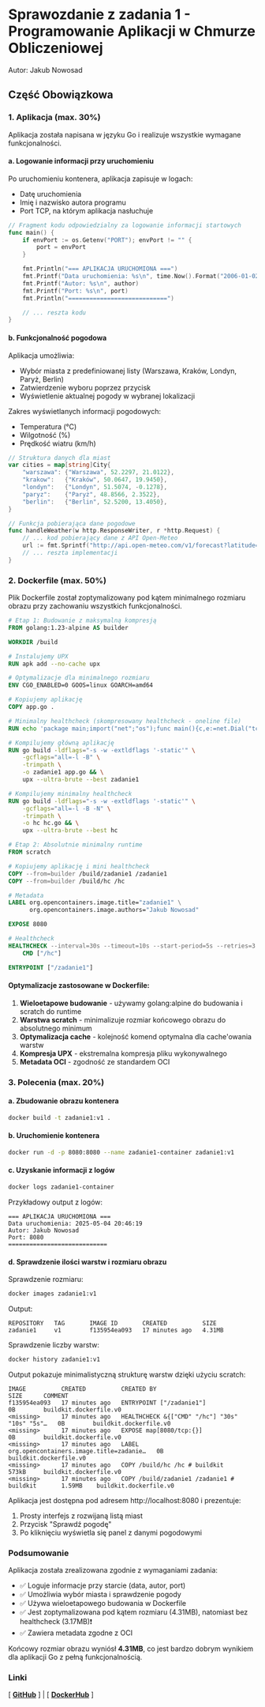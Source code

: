 # Sprawozdanie z zadania 1 - Programowanie Aplikacji w Chmurze Obliczeniowej

Autor: Jakub Nowosad

## Część Obowiązkowa

### 1. Aplikacja (max. 30%)

Aplikacja została napisana w języku Go i realizuje wszystkie wymagane funkcjonalności.

#### a. Logowanie informacji przy uruchomieniu

Po uruchomieniu kontenera, aplikacja zapisuje w logach:
- Datę uruchomienia
- Imię i nazwisko autora programu
- Port TCP, na którym aplikacja nasłuchuje

```go
// Fragment kodu odpowiedzialny za logowanie informacji startowych
func main() {
    if envPort := os.Getenv("PORT"); envPort != "" {
        port = envPort
    }

    fmt.Println("=== APLIKACJA URUCHOMIONA ===")
    fmt.Printf("Data uruchomienia: %s\n", time.Now().Format("2006-01-02 15:04:05"))
    fmt.Printf("Autor: %s\n", author)
    fmt.Printf("Port: %s\n", port)
    fmt.Println("============================")

    // ... reszta kodu
}
```

#### b. Funkcjonalność pogodowa

Aplikacja umożliwia:
- Wybór miasta z predefiniowanej listy (Warszawa, Kraków, Londyn, Paryż, Berlin)
- Zatwierdzenie wyboru poprzez przycisk
- Wyświetlenie aktualnej pogody w wybranej lokalizacji

Zakres wyświetlanych informacji pogodowych:
- Temperatura (°C)
- Wilgotność (%)
- Prędkość wiatru (km/h)

```go
// Struktura danych dla miast
var cities = map[string]City{
    "warszawa": {"Warszawa", 52.2297, 21.0122},
    "krakow":   {"Kraków", 50.0647, 19.9450},
    "londyn":   {"Londyn", 51.5074, -0.1278},
    "paryz":    {"Paryż", 48.8566, 2.3522},
    "berlin":   {"Berlin", 52.5200, 13.4050},
}

// Funkcja pobierająca dane pogodowe
func handleWeather(w http.ResponseWriter, r *http.Request) {
    // ... kod pobierający dane z API Open-Meteo
    url := fmt.Sprintf("http://api.open-meteo.com/v1/forecast?latitude=%.4f&longitude=%.4f&current_weather=true&hourly=relative_humidity_2m", city.Lat, city.Lon)
    // ... reszta implementacji
}
```

### 2. Dockerfile (max. 50%)

Plik Dockerfile został zoptymalizowany pod kątem minimalnego rozmiaru obrazu przy zachowaniu wszystkich funkcjonalności.

```dockerfile
# Etap 1: Budowanie z maksymalną kompresją
FROM golang:1.23-alpine AS builder

WORKDIR /build

# Instalujemy UPX
RUN apk add --no-cache upx

# Optymalizacje dla minimalnego rozmiaru
ENV CGO_ENABLED=0 GOOS=linux GOARCH=amd64

# Kopiujemy aplikację
COPY app.go .

# Minimalny healthcheck (skompresowany healthcheck - oneline file)
RUN echo 'package main;import("net";"os");func main(){c,e:=net.Dial("tcp","localhost:8080");if e!=nil{os.Exit(1)};c.Close();os.Exit(0)}' > hc.go

# Kompilujemy główną aplikację
RUN go build -ldflags="-s -w -extldflags '-static'" \
    -gcflags="all=-l -B" \
    -trimpath \
    -o zadanie1 app.go && \
    upx --ultra-brute --best zadanie1

# Kompilujemy minimalny healthcheck
RUN go build -ldflags="-s -w -extldflags '-static'" \
    -gcflags="all=-l -B -N" \
    -trimpath \
    -o hc hc.go && \
    upx --ultra-brute --best hc

# Etap 2: Absolutnie minimalny runtime
FROM scratch

# Kopiujemy aplikację i mini healthcheck
COPY --from=builder /build/zadanie1 /zadanie1
COPY --from=builder /build/hc /hc

# Metadata
LABEL org.opencontainers.image.title="zadanie1" \
      org.opencontainers.image.authors="Jakub Nowosad"

EXPOSE 8080

# Healthcheck
HEALTHCHECK --interval=30s --timeout=10s --start-period=5s --retries=3 \
    CMD ["/hc"]

ENTRYPOINT ["/zadanie1"]
```

#### Optymalizacje zastosowane w Dockerfile:
1. **Wieloetapowe budowanie** - używamy golang:alpine do budowania i scratch do runtime
2. **Warstwa scratch** - minimalizuje rozmiar końcowego obrazu do absolutnego minimum
3. **Optymalizacja cache** - kolejność komend optymalna dla cache'owania warstw
4. **Kompresja UPX** - ekstremalna kompresja pliku wykonywalnego
5. **Metadata OCI** - zgodność ze standardem OCI

### 3. Polecenia (max. 20%)

#### a. Zbudowanie obrazu kontenera
```bash
docker build -t zadanie1:v1 .
```

#### b. Uruchomienie kontenera
```bash
docker run -d -p 8080:8080 --name zadanie1-container zadanie1:v1
```

#### c. Uzyskanie informacji z logów
```bash
docker logs zadanie1-container
```

Przykładowy output z logów:
```
=== APLIKACJA URUCHOMIONA ===
Data uruchomienia: 2025-05-04 20:46:19
Autor: Jakub Nowosad
Port: 8080
============================
```

#### d. Sprawdzenie ilości warstw i rozmiaru obrazu

Sprawdzenie rozmiaru:
```bash
docker images zadanie1:v1
```

Output:
```
REPOSITORY   TAG       IMAGE ID       CREATED          SIZE
zadanie1     v1        f135954ea093   17 minutes ago   4.31MB
```

Sprawdzenie liczby warstw:
```bash
docker history zadanie1:v1
```

Output pokazuje minimalistyczną strukturę warstw dzięki użyciu scratch:
```
IMAGE          CREATED          CREATED BY                                      SIZE      COMMENT
f135954ea093   17 minutes ago   ENTRYPOINT ["/zadanie1"]                        0B        buildkit.dockerfile.v0
<missing>      17 minutes ago   HEALTHCHECK &{["CMD" "/hc"] "30s" "10s" "5s"…   0B        buildkit.dockerfile.v0
<missing>      17 minutes ago   EXPOSE map[8080/tcp:{}]                         0B        buildkit.dockerfile.v0
<missing>      17 minutes ago   LABEL org.opencontainers.image.title=zadanie…   0B        buildkit.dockerfile.v0
<missing>      17 minutes ago   COPY /build/hc /hc # buildkit                   573kB     buildkit.dockerfile.v0
<missing>      17 minutes ago   COPY /build/zadanie1 /zadanie1 # buildkit       1.59MB    buildkit.dockerfile.v0
```

Aplikacja jest dostępna pod adresem http://localhost:8080 i prezentuje:
1. Prosty interfejs z rozwijaną listą miast
2. Przycisk "Sprawdź pogodę"
3. Po kliknięciu wyświetla się panel z danymi pogodowymi

### Podsumowanie

Aplikacja została zrealizowana zgodnie z wymaganiami zadania:
- ✅ Loguje informacje przy starcie (data, autor, port)
- ✅ Umożliwia wybór miasta i sprawdzenie pogody
- ✅ Używa wieloetapowego budowania w Dockerfile
- ✅ Jest zoptymalizowana pod kątem rozmiaru (4.31MB), natomiast bez healthcheck (3.17MB)❗
- ✅ Zawiera metadata zgodne z OCI

Końcowy rozmiar obrazu wyniósł **4.31MB**, co jest bardzo dobrym wynikiem dla aplikacji Go z pełną funkcjonalnością.


### Linki

 [ **[GitHub](https://github.com/Ocayy/PAwChO-zadanie1)** ]  |  [ **[DockerHub](https://hub.docker.com/repository/docker/jaco13/politechnika-lubelska/tags/zadanie1/sha256-ba82354d2c8c3eaf0e6998ca24fe926b88a48930579b0a36880cebf0349dac2e)** ]